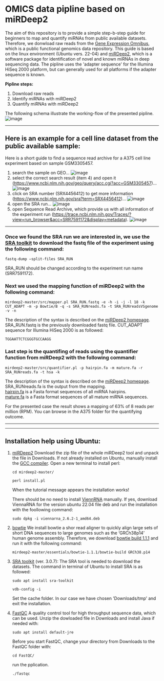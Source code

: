 # OMICS data pipline based on miRDeep2

The aim of this repository is to provide a simple step-b-step guide for beginners to map and quantify miRNAs from public available datasets. Therefore, we donwload raw reads from the [Gene Expression Omnibus](https://www.ncbi.nlm.nih.gov/geo/), which is a public functional genomics data repository. This guide is based on the linux environment (Ubuntu vers. 22-04) and [miRDeep2](https://www.mdc-berlin.de/content/mirdeep2-documentation?mdcbl%5B0%5D=/n-rajewsky%23t-data%2Csoftware%26resources&mdctl=0&mdcou=20738&mdcot=6&mdcbv=crsjgo3KpH2eVDwEmJ_-5lh5FYkn8dZh4PNU6NsBrTE), which is a software package for identification of novel and known miRNAs in deep sequencing data. The pipline uses the 'adapter sequence' for the Illumina HiSeq 2000 platform, but can generally used for all platforms if the adapter sequence is known.


**Pipline steps:**
1) Download raw reads
2) Identify miRNAs with miRDeep2
3) Quantify miRNAs with miRDeep2

The following schema illustrate the working-flow of the presented pipline.
<br>![image](https://github.com/user-attachments/assets/3caf3a6f-14d4-4a9b-9dc0-da4b671785b9)
_________________

## Here is an example for a cell line dataset from the public available sample:

Here is a short guide to find a sequence read archive for a A375 cell line experiment based on sample GSM3305457.

1. search the sample on GEO...
![image](https://github.com/user-attachments/assets/924b2312-1962-490c-9e24-c01c7ad5fdbc)
2. select the correct search result (item 4) and open it (https://www.ncbi.nlm.nih.gov/geo/query/acc.cgi?acc=GSM3305457)...
![image](https://github.com/user-attachments/assets/f77ebeae-a790-4cc5-8e2e-ce318b50bea3)
3. click on SRA number (SRX4456412) to get more information (https://www.ncbi.nlm.nih.gov/sra?term=SRX4456412)...
![image](https://github.com/user-attachments/assets/a418f7a4-8032-44a4-b945-7c847ff7c6f3)
4. open the SRA run...
![image](https://github.com/user-attachments/assets/d0176c2f-4db1-42ab-9a02-7fc0e0241f9d)
5. open Sequence Read Archive, which provide us with all information of the experiment run (https://trace.ncbi.nlm.nih.gov/Traces/?view=run_browser&acc=SRR7591172&display=metadata).
![image](https://github.com/user-attachments/assets/f3826c62-1832-453c-95c4-e25e65acf592)
_________________
### Once we found the SRA run we are interested in, we use the [SRA toolkit](https://github.com/ncbi/sra-tools) to download the fastq file of the experiment using the following command:
```
fastq-dump –split-files SRA_RUN
```
SRA_RUN should be changed according to the experiment run name (SRR7591172).

### Next we used the mapping function of miRDeep2 with the following command:
```
mirdeep2-master/src/mapper.pl SRA_RUN.fastq -e -h -i -j -l 18 -k CUT_ADAPT -m -p Bowtie/B -q -s SRA_RUNreads.fa -t SRA_RUNreadsVSgenome -v -n
```
The description of the syntax is described on the [miRDeep2 homepage](https://www.mdc-berlin.de/content/mirdeep2-documentation?mdcbl%5B0%5D=/n-rajewsky%23t-data%2Csoftware%26resources&mdctl=0&mdcou=20738&mdcot=6&mdcbv=crsjgo3KpH2eVDwEmJ_-5lh5FYkn8dZh4PNU6NsBrTE). SRA_RUN.fastq is the previously downloaded fastq file. CUT_ADAPT sequence for Illumina HiSeq 2000 is as followed:
```
TGGAATTCTCGGGTGCCAAGG
```
 
### Last step is the quantifing of reads using the quantifier function from miRDeep2 with the following command:
```
mirdeep2-master/src/quantifier.pl -p hairpin.fa -m mature.fa -r SRA_RUNreads.fa -t hsa -k
```
The description of the syntax is described on the [miRDeep2 homepage](https://www.mdc-berlin.de/content/mirdeep2-documentation?mdcbl%5B0%5D=/n-rajewsky%23t-data%2Csoftware%26resources&mdctl=0&mdcou=20738&mdcot=6&mdcbv=crsjgo3KpH2eVDwEmJ_-5lh5FYkn8dZh4PNU6NsBrTE). SRA_RUNreads.fa is the output from the mapping.
<br>[hairpin.fa](https://www.mirbase.org/download/hairpin.fa) is a Fasta format sequences of all miRNA hairpins.
<br>[mature.fa](https://www.mirbase.org/download/mature.fa) is a Fasta format sequences of all mature miRNA sequences.

For the presented case the result shows a mapping of 63% of 8 reads per million (RPM). You can browse in the A375 folder for the quantifying outcome.
_________________
_________________

## Installation help using Ubuntu:
1. [miRDeep2](https://github.com/rajewsky-lab/mirdeep2)
   Download the zip file of the whole miRDeep2 tool and unpack the file in Downloads.
   If not already installed on Ubuntu, manually install the [GCC compiler](https://linuxize.com/post/how-to-install-gcc-compiler-on-ubuntu-18-04/).
   Open a new terminal to install perl:
   ```
   cd mirdeep2-master/
   ```
   ```
   perl install.pl
   ```
   When the tutorial message appears the installation works!

   There should be no need to install [ViennRNA](https://www.tbi.univie.ac.at/RNA/) manually.
   If yes, download ViennaRNA for the version ubuntu 22.04 file deb and run the installation with the foollowing command:
   ```
   sudo dpkg -i viennarna_2.6.2-1_amd64.deb
   ```

2. [bowtie](https://bowtie-bio.sourceforge.net/manual.shtml)
   We install bowtie a shor read aligner to quickly align large sets of short DNA sequences to large genomes such as the ‘GRCh38p14’ human genome assembly. Therefore, we download [bowtie build 1.1.1](https://zoomadmin.com/HowToInstall/UbuntuPackage/bowtie) and run it with the following command:
   ```
   mirdeep2-master/essentials/bowtie-1.1.1/bowtie-build GRCh38.p14
   ```
      
4. [SRA toolkit](https://github.com/ncbi/sra-tools) (ver. 3.0.7):
   The SRA tool is needed to download the datasets. The command in terminal of Ubuntu to install SRA is as followed:
   ```
   sudo apt install sra-toolkit
   ```
   ```
   vdb-config -i
   ```
   Set the cache folder. In our case we have chosen 'Downloads/tmp' and exit the installation.

5. [FastQC](https://www.bioinformatics.babraham.ac.uk/projects/fastqc/)
   A quality control tool for high throughput sequence data, which can be used.
   Unzip the dowloaded file in Downloads and install Java if needed with:
   ```
   sudo apt install default-jre
   ```
   Before you start FastQC, change your directory from Downloads to the FastQC folder with:
   ```
   cd FastQC/
   ```
   run the pplication.
   ```
   ./fastqc
   ```
    
